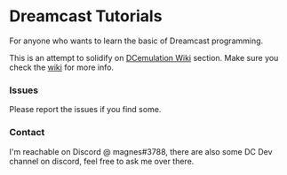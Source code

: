 # Dreamcast Tutorials
For anyone who wants to learn the basic of Dreamcast programming.

This is an attempt to solidify on [DCemulation Wiki](http://dcemulation.org/?title=Development) section.
Make sure you check the [wiki](https://github.com/dreamcastdevs/dreamcast_tutorial/wiki) for more info.

### Issues

Please report the issues if you find some.

### Contact

I'm reachable on Discord @ magnes#3788, there are also some DC Dev channel on discord, feel free to ask me over there.
